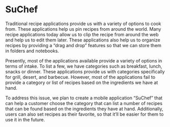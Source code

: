 # SuChef
Traditional recipe applications provide us with a variety of options to cook from. These applications help us pin recipes from around the world. Many recipe applications today allow us to clip the recipe from around the web and help us to edit them later.  These applications also help us to organize recipes by providing a “drag and drop” features so that we can store them in folders and notebooks.

Presently, most of the applications available provide a variety of options in terms of intake. To list a few, we have categories such as breakfast, lunch, snacks or dinner. These applications provide us with categories specifically for grill, desert, and barbecue. However, most of the applications fail to provide a category or list of recipes based on the ingredients we have at hand. 

To address this issue, we plan to create a mobile application “SuChef” that can help a customer choose the category that can list a number of recipes that can be found based on the ingredients they have at hand. Additionally, users can also set recipes as their favorite, so that it’ll be easier for them to use it in the future.
